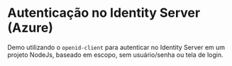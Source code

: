 # Autenticação no Identity Server (Azure)
Demo utilizando o `openid-client` para autenticar no Identity Server em um projeto NodeJs, baseado em escopo, sem usuário/senha ou tela de login.